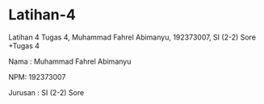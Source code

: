 # Latihan-4
Latihan 4
Tugas 4, Muhammad Fahrel Abimanyu, 192373007, SI (2-2) Sore +Tugas 4

Nama : Muhammad Fahrel Abimanyu

NPM: 192373007

Jurusan : SI (2-2) Sore
